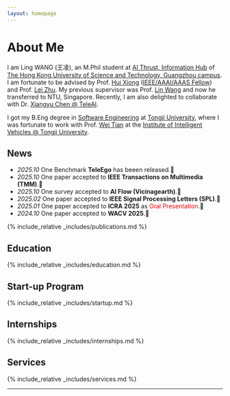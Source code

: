 ```yaml
---
layout: homepage
---
```

<style>
@font-face {
  font-family: 'MyKaiTi';
  src: url('/assets/fonts/kaiti.ttf') format('truetype');
  font-weight: normal;
  font-style: normal;
  font-display: swap;
}
</style>
# About Me
I am Ling WANG (<span style="font-family: 'MyKaiTi','KaiTi', '楷体';">王凌</span>), an M.Phil student at <a href="https://www.hkust-gz.edu.cn/academics/hubs-and-thrust-areas/information-hub/">AI Thrust, Information Hub</a> of <a href="https://www.hkust-gz.edu.cn/"> The Hong Kong University of Science and Technology, Guangzhou campus</a>. I am fortunate to be advised by Prof. <a href="https://scholar.google.com/citations?user=cVDF1tkAAAAJ&hl=en&oi=ao">Hui Xiong</a> (<a href="https://ailab.hkust-gz.edu.cn/index.html#about">IEEE/AAAI/AAAS Fellow</a>) and Prof. <a href="https://scholar.google.com/citations?hl=en&user=AQtqhaYAAAAJ">Lei Zhu</a>. My previous supervisor was Prof. <a href="https://scholar.google.com/citations?hl=en&user=SReb2csAAAAJ">Lin Wang</a> and now he transferred to NTU, Singapore. Recently, I am also delighted to collaborate with Dr. <a href="https://chxy95.github.io/">Xiangyu Chen @ TeleAI</a>.

I got my B.Eng degree in <a href="https://cs.tongji.edu.cn/index.htm">Software Engineering</a> at <a href="https://en.tongji.edu.cn/p/#/">Tongji University</a>, where I was fortunate to work with Prof. <a href="https://scholar.google.com/citations?user=aYKQn88AAAAJ&hl=en&oi=ao">Wei Tian</a> at the <a href="https://github.com/tjiiv-cprg">Institute of Intelligent Vehicles @ Tongji University</a>. 

## News
- *2025.10* One Benchmark **TeleEgo** has beeen released.🎉
- *2025.10* One paper accepted to **IEEE Transactions on Multimedia (TMM)**.🎉
- *2025.10* One survey accepted to **AI Flow (Vicinagearth)**.🎉
- *2025.02* One paper accepted to **IEEE Signal Processing Letters (SPL)**.🎉
- *2025.01* One paper accepted to **ICRA 2025** as <span style="color: red;">Oral Presentation</span>.🎉
- *2024.10* One paper accepted to **WACV 2025**.🎉

{% include_relative _includes/publications.md %}

## Education

{% include_relative _includes/education.md %}

## Start-up Program

{% include_relative _includes/startup.md %}

## Internships

{% include_relative _includes/internships.md %}

## Services

{% include_relative _includes/services.md %}

---

<script type='text/javascript' id='clustrmaps' src='//cdn.clustrmaps.com/map_v2.js?cl=080808&w=288&t=tt&d=VhOGL8yR6vLDt7zZXLStdEYZ9uqXoNHV3VRjVwZlFUw&co=ffffff&cmo=3acc3a&cmn=ff5353&ct=9e9e9e'></script>
